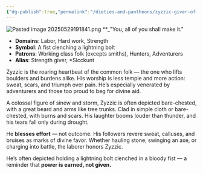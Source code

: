 ```yaml
---
{"dg-publish":true,"permalink":"/dieties-and-pantheons/zyzzic-giver-of-might/","created":"2025-05-29T19:13:01.537-04:00","updated":"2025-08-06T18:40:46.242-04:00"}
---
```


![Pasted image 20250529191841.png](/img/user/Pics/Pasted%20image%2020250529191841.png)
**_"You, all of you shall make it."

- **Domains**: Labor, Hard work, Strength
- **Symbol**: A fist clenching a lightning bolt
- **Patrons**: Working class folk (excepts smiths), Hunters, Adventurers
- **Alias**: Strength giver, *Sicckunt


Zyzzic is the roaring heartbeat of the common folk — the one who lifts boulders and burdens alike. His worship is less temple and more action: sweat, scars, and triumph over pain. He’s especially venerated by adventurers and those too proud to beg for divine aid.

A colossal figure of sinew and storm, Zyzzic is often depicted bare-chested, with a great beard and arms like tree trunks. Clad in simple cloth or bare-chested, with burns and scars. His laughter booms louder than thunder, and his tears fall only during drought.

He **blesses effort** — not outcome. His followers revere sweat, calluses, and bruises as marks of divine favor. Whether hauling stone, swinging an axe, or charging into battle, the laborer honors Zyzzic.

He’s often depicted holding a lightning bolt clenched in a bloody fist — a reminder that **power is earned, not given.**

